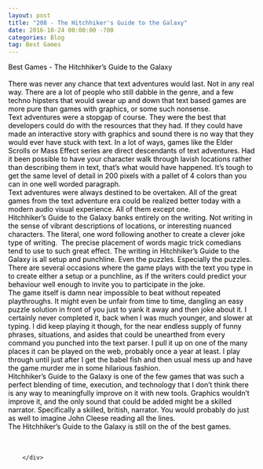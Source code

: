 ```yaml
---
layout: post
title: "208 - The Hitchhiker's Guide to the Galaxy"
date: 2016-10-24 00:00:00 -700
categories: Blog
tag: Best Games
---
```


<div class="blog-content">
				<div class="paragraph"><span><span style="color:rgb(0, 0, 0)">Best Games - The Hitchhiker&rsquo;s Guide to the Galaxy</span></span><br><span></span><br><span><span style="color:rgb(0, 0, 0)">There was never any chance that text adventures would last. Not in any real way. There are a lot of people who still dabble in the genre, and a few techno hipsters that would swear up and down that text based games are more pure than games with graphics, or some such nonsense.</span></span><br><span></span><span><span style="color:rgb(0, 0, 0)">Text adventures were a stopgap of course. They were the best that developers could do with the resources that they had. If they could have made an interactive story with graphics and sound there is no way that they would ever have stuck with text. In a lot of ways, games like the Elder Scrolls or Mass Effect series are direct descendants of text adventures. Had it been possible to have your character walk through lavish locations rather than describing them in text, that&rsquo;s what would have happened. It&rsquo;s tough to get the same level of detail in 200 pixels with a pallet of 4 colors than you can in one well worded paragraph. </span></span><br><span></span><span><span style="color:rgb(0, 0, 0)">Text adventures were always destined to be overtaken. All of the great games from the text adventure era could be realized better today with a modern audio visual experience. All of them except one. </span></span><br><span></span><span><span style="color:rgb(0, 0, 0)">Hitchhiker&rsquo;s Guide to the Galaxy banks entirely on the writing. Not writing in the sense of vibrant descriptions of locations, or interesting nuanced characters. The literal, one word following another to create a clever joke type of writing. &nbsp;The precise placement of words magic trick comedians tend to use to such great effect. The writing in Hitchhiker&rsquo;s Guide to the Galaxy is all setup and punchline. Even the puzzles. Especially the puzzles. There are several occasions where the game plays with the text you type in to create either a setup or a punchline, as if the writers could predict your behaviour well enough to invite you to participate in the joke. </span></span><br><span></span><span><span style="color:rgb(0, 0, 0)">The game itself is damn near impossible to beat without repeated playthroughs. It might even be unfair from time to time, dangling an easy puzzle solution in front of you just to yank it away and then joke about it. I certainly never completed it, back when I was much younger, and slower at typing. I did keep playing it though, for the near endless supply of funny phrases, situations, and asides that could be unearthed from every command you punched into the text parser. I pull it up on one of the many places it can be played on the web, probably once a year at least. I play through until just after I get the babel fish and then usual mess up and have the game murder me in some hilarious fashion. </span></span><br><span></span><span><span style="color:rgb(0, 0, 0)">Hitchhiker&rsquo;s Guide to the Galaxy is one of the few games that was such a perfect blending of time, execution, and technology that I don&rsquo;t think there is any way to meaningfully improve on it with new tools. Graphics wouldn&rsquo;t improve it, and the only sound that could be added might be a skilled narrator. Specifically a skilled, british, narrator. You would probably do just as well to imagine John Cleese reading all the lines. </span></span><br><span></span><span><span style="color:rgb(0, 0, 0)">The Hitchhiker&rsquo;s Guide to the Galaxy is still on the of the best games.</span></span><br><span></span><br>&#8203;</div>

		</div>
        